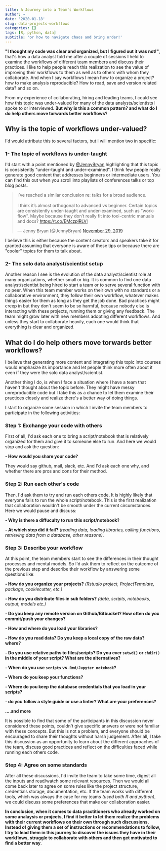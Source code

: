 ```yaml
---
title: A Journey into a Team's Workflows
author: ~
date: '2020-01-18'
slug: data-projects-workflows
categories: []
tags: [R, python, data]
subtitle: 'or how to navigate chaos and bring order!'
---
```


**"I thought my code was clear and organized, but I figured out it was not!"**, that's how a data analyst told me after a couple of sessions I held to examine the workflows of different team members and discuss their practices. I like to help people reach this realization to see the value of improving their workflows to them as well as to others with whom they collaborate. And when I say workflows I mean how to organize a project? how to make analysis reproducible? How to read, save and version related data? and so on.

From my experience of collaborating, hiring and leading teams, I could see how this topic was under-valued for many of the data analysts/scientists I spoke to or interviewed. **But why is this a common pattern? and what do I do help others move torwards better workflows?**

## Why is the topic of workflows under-valued?

I'd would attribute this to several factors, but I will mention two in specific:

### 1- The topic of workflows is under-taught 

I'd start with a point mentioned by [@JennyBryan](https://twitter.com/JennyBryan) highlighting that this topic is consistently "under-taught and under-examined". I think few people really generate good content that addresses beginners or intermediate users. You can find this out when you scroll into playlists of conferences talks or top blog posts. 

<blockquote class="twitter-tweet"><p lang="en" dir="ltr">I’ve reached a similar conclusion re: talks for a broad audience.<br><br>I think it’s almost orthogonal to advanced vs beginner. Certain topics are consistently under-taught and under-examined, such as “workflow”. Maybe because they don’t really fit into tool-centric manuals and docs? <a href="https://t.co/EMczplRLVl">https://t.co/EMczplRLVl</a></p>&mdash; Jenny Bryan (@JennyBryan) <a href="https://twitter.com/JennyBryan/status/1200497358212980736?ref_src=twsrc%5Etfw">November 29, 2019</a></blockquote> <script async src="https://platform.twitter.com/widgets.js" charset="utf-8"></script>

I believe this is either because the content creators and speakers take it for granted assuming that everyone is aware of these tips or because there are "cooler" topics for them to talk about.

### 2- The solo data analyst/scientist setup

Another reason I see is the evolution of the data analyst/scientist role at many organizations, whether small or big. It is common to find one data analyst/scientist being hired to start a team or to serve several function with no peer. When this team member works on their own with no standards or a collaborative environment, they follow their own workflow, whatever makes things easier for them as long as they get the job done. Bad practices might creep in but they don't seem to be so harmful, because nobody else is interacting with these projects, running them or giving any feedback. The team might grow later with new members adopting different workflows. And unless they start to collaborate heavily, each one would think that everything is clear and organized.


## What do I do help others move torwards better workflows?

I believe that generating more content and integrating this topic into courses would emphasize its importance and let people think more often about it even if they were the solo data analyst/scientist. 

Another thing I do, is when I face a situation where I have a team that haven't thought about the topic before. They might have messy unreproducible code but I take this as a chance to let them examine their practices closely and realize there's a better way of doing things.

I start to organize some session in which I invite the team members to participate in the following activities:

### Step 1: Exchange your code with others

First of all, I'd ask each one to bring a script/notebook that is relatively organized for them and give it to someone else to run. And here we would stop and ask the question:

**- How would you share your code?**

They would say github, mail, slack, etc. And I'd ask each one why, and whether there are pros and cons for their method.

### Step 2: Run each other's code

Then, I'd ask them to try and run each others code. It is highly likely that everyone fails to run the whole script/notebook. This is the first realization that collaboration wouldn't be smooth under the current circumstances. Here we would pause and discuss:

**- Why is there a diffuculty to run this script/notebook?**

**- At which step did it fail?** *(reading data, loading libraries, calling functions, retrieving data from a database, other reasons)*.

### Step 3: Describe your workflow

At this point, the team members start to see the differences in their thought processes and mental models. So I'd ask them to reflect on the outcome of the previous step and describe their workflow by answering some questions like:


**- How do you organize your projects?** *(Rstudio project, ProjectTemplate, package, cookiecutter, etc.)*

**- How do you distribute files in sub folders?** *(data, scripts, notebooks, output, models etc.)*

**- Do you keep any remote version on Github/Bitbucket? How often do you commit/push your changes?**

**- How and where do you load your libraries?**

**- How do you read data? Do you keep a local copy of the raw data? where?**

**- Do you use relative paths to files/scripts? Do you ever `setwd()`  or  `chdir()` in the middle of your script? What are the alternatives?**

**- When do you use `scripts` vs. `Rmd/Jupyter notebook`?**

**- Where do you keep your functions?**

**- Where do you keep the database credentials that you load in your scripts?**

**- do you follow a style guide or use a linter? What are your preferences?**

**....and more**

It is possible to find that some of the participants in this discussion never considered these points, couldn't give specific answers or were not familiar with these concepts. But this is not a problem, and everyone should be encouraged to share their thoughts without harsh judgement. After all, I take this discussion as an opportunity to learn about the different approaches of the team, discuss good practices and reflect on the difficulties faced while running each others code. 

### Step 4: Agree on some standards

After all these discussions, I'd invite the team to take some time, digest all the inputs and read/watch some relevant resources. Then we would all come back later to agree on some rules like the project structure, credentials storage, documentation, etc. If the team works with different tools, which was always the case for my teams *(used both R and python)*, we could discuss some preferences that make our collaboration easier.


**In conclusion, when it comes to data practitioners who already worked on some analaysis or projects, I find it better to let them realize the problems with their current workflows on their own through such discussions. Instead of giving them a set of instructions or recommendations to follow, I try to lead them in this journey to discover the issues they have in their workflows, struggle to collaborate with others and then get motivated to find a better way**.





